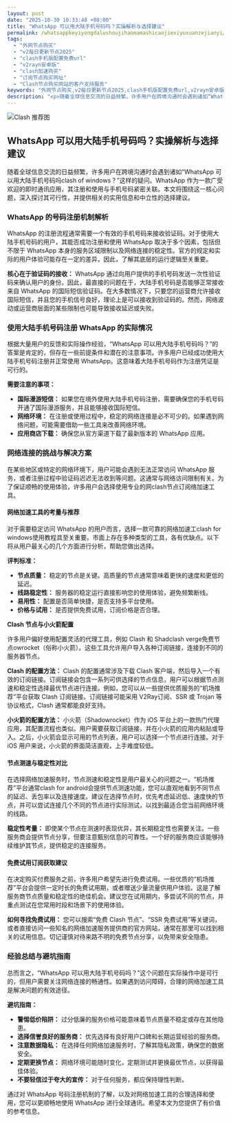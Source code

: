 ```yaml
---
layout: post
date: "2025-10-30 10:33:48 +08:00"
title: "WhatsApp 可以用大陆手机号码吗？实操解析与选择建议"
permalink: /whatsappkeyiyongdalushoujihaomamashicaojiexiyuxuanzejianyi/
tags:
  - "外网节点购买"
  - "v2每日更新节点2025"
  - "clash手机版配置免费url"
  - "v2rayn安卓版"
  - "clash加速购买"
  - "订阅节点购买网址"
  - "Clash节点购买网站的客户支持服务"
keywords: "外网节点购买,v2每日更新节点2025,clash手机版配置免费url,v2rayn安卓版,clash加速购买,订阅节点购买网址,Clash节点购买网站的客户支持服务"
description: "<p>随着全球信息交流的日益频繁，许多用户在跨境沟通时会遇到诸如“WhatsApp 可以用大陆手机号码吗clash of windows？”这样的疑问。WhatsApp 作为一款广受欢迎的即时通讯应用，其注册和使用与手机号码紧密关联。本文将围绕这一核心问题，深入探讨其可行性，并提供相关的实用信息和中立性的选择建议。</p>"
---
```


![Clash 推荐图](https://clashjd.github.io/assets/img/免费clash节点.png)

## WhatsApp 可以用大陆手机号码吗？实操解析与选择建议

<p>随着全球信息交流的日益频繁，许多用户在跨境沟通时会遇到诸如“WhatsApp 可以用大陆手机号码吗clash of windows？”这样的疑问。WhatsApp 作为一款广受欢迎的即时通讯应用，其注册和使用与手机号码紧密关联。本文将围绕这一核心问题，深入探讨其可行性，并提供相关的实用信息和中立性的选择建议。</p>
<h3>WhatsApp 的号码注册机制解析</h3>
<p>WhatsApp 的注册流程通常需要一个有效的手机号码来接收验证码。对于使用大陆手机号码的用户，其能否成功注册和使用 WhatsApp 取决于多个因素，包括但不限于 WhatsApp 本身的服务区域限制以及网络连接的稳定性。官方的规定和实际的用户体验可能存在一定的差异，因此，了解其底层的运行逻辑至关重要。</p>
<p><strong>核心在于验证码的接收：</strong> WhatsApp 通过向用户提供的手机号码发送一次性验证码来确认用户的身份。因此，最直接的问题在于，大陆手机号码是否能够正常接收来自 WhatsApp 的国际短信验证码。在大多数情况下，只要您的运营商允许接收国际短信，并且您的手机信号良好，理论上是可以接收到验证码的。然而，网络波动或运营商层面的某些限制也可能导致接收延迟或失败。</p>
<h3>使用大陆手机号码注册 WhatsApp 的实际情况</h3>
<p>根据大量用户的反馈和实际操作经验，“WhatsApp 可以用大陆手机号码吗？”的答案是肯定的，但存在一些前提条件和潜在的注意事项。许多用户已经成功使用大陆手机号码注册并正常使用 WhatsApp。这意味着大陆手机号码作为注册凭证是可行的。</p>
<p><strong>需要注意的事项：</strong></p>
<ul>
<li><strong>国际漫游短信：</strong> 如果您在境外使用大陆手机号码注册，需要确保您的手机号码开通了国际漫游服务，并且能够接收国际短信。</li>
<li><strong>网络环境：</strong> 在注册或使用过程中，稳定的网络连接是必不可少的。如果遇到网络问题，可能需要借助一些工具来改善网络环境。</li>
<li><strong>应用商店下载：</strong> 确保您从官方渠道下载了最新版本的 WhatsApp 应用。</li>
</ul>
<h3>网络连接的挑战与解决方案</h3>
<p>在某些地区或特定的网络环境下，用户可能会遇到无法正常访问 WhatsApp 服务，或者注册过程中验证码迟迟无法收到等问题。这通常与网络访问限制有关。为了保证顺畅的使用体验，许多用户会选择使用专业的网clash节点订阅络加速工具。</p>
<h4>网络加速工具的考量与推荐</h4>
<p>对于需要稳定访问 WhatsApp 的用户而言，选择一款可靠的网络加速工clash for windows使用教程具至关重要。市面上存在多种类型的工具，各有优缺点。以下将从用户最关心的几个方面进行分析，帮助您做出选择。</p>
<p><strong>评判标准：</strong></p>
<ul>
<li><strong>节点质量：</strong> 稳定的节点是关键。高质量的节点通常意味着更快的速度和更低的延迟。</li>
<li><strong>线路稳定性：</strong> 服务器的稳定运行直接影响您的使用体验，避免频繁断线。</li>
<li><strong>易用性：</strong> 配置是否简单快捷，是否支持多平台使用。</li>
<li><strong>价格与试用：</strong> 是否提供免费试用，订阅价格是否合理。</li>
</ul>
<p><strong>Clash 节点与小火箭配置</strong></p>
<p>许多用户偏好使用配置灵活的代理工具，例如 Clash 和 Shadclash verge免费节点owrocket（俗称小火箭）。这些工具允许用户导入各种订阅链接，连接到不同的服务器节点。</p>
<p><strong>Clash 的配置方法：</strong> Clash 的配置通常涉及下载 Clash 客户端，然后导入一个有效的订阅链接。订阅链接会包含一系列可供选择的节点信息，用户可以根据节点测速和稳定性选择最优节点进行连接。例如，您可以从一些提供优质服务的“机场推荐”平台获取 Clash 订阅链接。订阅链接可能采用 V2Ray订阅、SSR 或 Trojan 等协议格式，Clash 通常都能良好支持。</p>
<p><strong>小火箭的配置方法：</strong> 小火箭（Shadowrocket）作为 iOS 平台上的一款热门代理应用，其配置流程也类似。用户需要获取订阅链接，并在小火箭的应用内粘贴或导入。之后，小火箭会显示可用的节点列表，用户可以选择一个节点进行连接。对于 iOS 用户来说，小火箭的界面简洁直观，上手难度较低。</p>
<h4>节点测速与稳定性对比</h4>
<p>在选择网络加速服务时，节点测速和稳定性是用户最关心的问题之一。“机场推荐”平台通常clash for android会提供节点测速功能，您可以直观地看到不同节点的延迟、丢包率以及连接速度。建议在选择节点时，优先考虑延迟低、速度快的节点，并可以尝试连接几个不同的节点进行实际测试，以找到最适合您当前网络环境的线路。</p>
<p><strong>稳定性考量：</strong> 即使某个节点在测速时表现优异，其长期稳定性也需要关注。一些服务商会提供节点分享，但要注意甄别信息的可靠性。一个好的服务商应该能够持续维护其节点，提供稳定的连接服务。</p>
<h4>免费试用订阅获取建议</h4>
<p>在决定购买付费服务之前，许多用户希望先进行免费试用。一些优质的“机场推荐”平台会提供一定时长的免费试用期，或者赠送少量流量供用户体验。这是了解服务商节点质量和稳定性的绝佳机会。建议您在试用期内，多尝试不同的节点，并重点测试在您常用时段和场景下的使用体验。</p>
<p><strong>如何寻找免费试用：</strong> 您可以搜索“免费 Clash 节点”、“SSR 免费试用”等关键词，或者直接访问一些知名的网络加速服务提供商的官方网站，通常在那里可以找到相关的试用信息。切记谨慎对待来路不明的免费节点分享，以免带来安全隐患。</p>
<h3>经验总结与避坑指南</h3>
<p>总而言之，“WhatsApp 可以用大陆手机号码吗？”这个问题在实际操作中是可行的，但用户需要关注网络连接的畅通性。如果遇到访问障碍，合理的网络加速工具是解决问题的有效途径。</p>
<p><strong>避坑指南：</strong></p>
<ul>
<li><strong>警惕低价陷阱：</strong> 过分低廉的服务价格可能意味着节点质量不稳定或存在其他隐患。</li>
<li><strong>选择信誉良好的服务商：</strong> 优先选择有良好用户口碑和长期运营经验的服务商。</li>
<li><strong>注意数据隐私：</strong> 在选择任何网络加速服务时，了解其隐私政策，确保您的数据安全。</li>
<li><strong>定期更换节点：</strong> 网络环境可能随时变化，定期测试并更换最优节点，以获得最佳体验。</li>
<li><strong>不要轻信过于夸大的宣传：</strong> 对于任何服务，都应保持理性判断。</li>
</ul>
<p>通过对 WhatsApp 号码注册机制的了解，以及对网络加速工具的合理选择和使用，您可以更顺畅地使用 WhatsApp 进行全球通讯。希望本文为您提供了有价值的参考信息。</p>